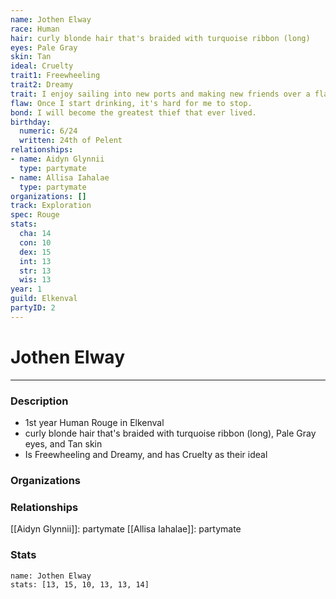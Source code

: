 ```yaml
---
name: Jothen Elway
race: Human
hair: curly blonde hair that's braided with turquoise ribbon (long)
eyes: Pale Gray
skin: Tan
ideal: Cruelty
trait1: Freewheeling
trait2: Dreamy
trait: I enjoy sailing into new ports and making new friends over a flagon of ale.
flaw: Once I start drinking, it's hard for me to stop.
bond: I will become the greatest thief that ever lived.
birthday:
  numeric: 6/24
  written: 24th of Pelent
relationships:
- name: Aidyn Glynnii
  type: partymate
- name: Allisa Iahalae
  type: partymate
organizations: []
track: Exploration
spec: Rouge
stats:
  cha: 14
  con: 10
  dex: 15
  int: 13
  str: 13
  wis: 13
year: 1
guild: Elkenval
partyID: 2
---
```

# Jothen Elway
---
### Description
- 1st year Human Rouge in Elkenval
- curly blonde hair that's braided with turquoise ribbon (long), Pale Gray eyes, and Tan skin
- Is Freewheeling and Dreamy, and has Cruelty as their ideal

### Organizations
### Relationships
[[Aidyn Glynnii]]: partymate
[[Allisa Iahalae]]: partymate
### Stats
```statblock
name: Jothen Elway
stats: [13, 15, 10, 13, 13, 14]
```